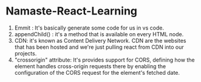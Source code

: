 # Namaste-React-Learning
1. Emmit : It's basically generate some code for us in vs code.
2. appendChild() : it's a method that is available on every HTML node.
3. CDN: it's known as Content Delivery Network. CDN are the websites that has been hosted and we're just pulling react from CDN into our projects.
4. "crossorigin" attribute: It's provides support for CORS, defining how the element handles cross-origin requests there by enabling the configuration of the CORS request for the element's fetched date.